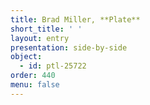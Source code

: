 ```yaml
---
title: Brad Miller, **Plate**
short_title: ' '
layout: entry
presentation: side-by-side
object:
  - id: ptl-25722
order: 440
menu: false
---
```

